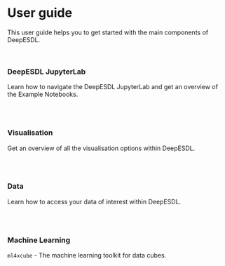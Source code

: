 # User guide

This user guide helps you to get started with the main components of
DeepESDL.

<br>

<div style="display: flex; flex-wrap: wrap; gap: 2rem; justify-content: left;">

  <a href="./jupyterlab/" style="text-decoration: none; color: inherit;">
    <div class="card">
      <h3>
        DeepESDL JupyterLab
      </h3>
      <p>
        Learn how to navigate the DeepESDL JupyterLab and get an overview of the Example Notebooks.
      </p>
    </div>
  </a>

  <a href="./visualisation/" style="text-decoration: none; color: inherit;">
    <div class="card"> 
      <h3>
        Visualisation
      </h3>
      <p>
        Get an overview of all the visualisation options within DeepESDL.
      </p>
    </div>
  </a>

  <a href="./datacubes/" style="text-decoration: none; color: inherit;">
    <div class="card"> 
      <h3>
        Data
      </h3>
      <p>
        Learn how to access your data of interest within DeepESDL.
      </p>
    </div>
  </a>

  <a href="../ml-toolkit/" style="text-decoration: none; color: inherit;">
    <div class="card"> 
      <h3>
        Machine Learning
      </h3>
      <p>
        <code>ml4xcube</code> - The machine learning toolkit for data cubes.
      </p>
    </div>
  </a>

</div>

<br>

